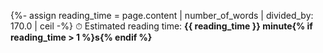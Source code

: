 {%- assign reading_time = page.content | number_of_words | divided_by: 170.0 | ceil -%}
⏱ Estimated reading time: <b>{{ reading_time }} minute{% if reading_time > 1 %}s{% endif %}</b>
